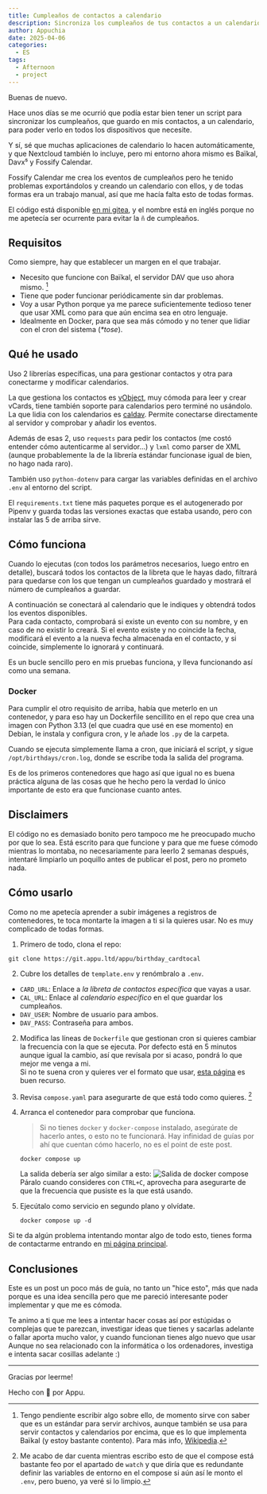 ```yaml
---
title: Cumpleaños de contactos a calendario
description: Sincroniza los cumpleaños de tus contactos a un calendario. 100% local.
author: Appuchia
date: 2025-04-06
categories:
  - ES
tags:
  - Afternoon
  - project
---
```

Buenas de nuevo.

Hace unos días se me ocurrió que podía estar bien tener un script para sincronizar los cumpleaños, que guardo en mis contactos, a un calendario, para poder verlo en todos los dispositivos que necesite.

Y sí, sé que muchas aplicaciones de calendario lo hacen automáticamente, y que Nextcloud también lo incluye, pero mi entorno ahora mismo es Baïkal, Davx⁵ y Fossify Calendar.

Fossify Calendar me crea los eventos de cumpleaños pero he tenido problemas exportándolos y creando un calendario con ellos, y de todas formas era un trabajo manual, así que me hacía falta esto de todas formas.

El código está disponible [en mi gitea](https://git.appu.ltd/appu/birthday_cardtocal), y el nombre está en inglés porque no me apetecía ser ocurrente para evitar la `ñ` de cumpleaños.

## Requisitos

Como siempre, hay que establecer un margen en el que trabajar.

- Necesito que funcione con Baïkal, el servidor DAV que uso ahora mismo. [^1]
- Tiene que poder funcionar periódicamente sin dar problemas.
- Voy a usar Python porque ya me parece suficientemente tedioso tener que usar XML como para que aún encima sea en otro lenguaje.
- Idealmente en Docker, para que sea más cómodo y no tener que lidiar con el cron del sistema (*\*tose*).

## Qué he usado

Uso 2 librerías específicas, una para gestionar contactos y otra para conectarme y modificar calendarios.

La que gestiona los contactos es [vObject](https://github.com/skarim/vobject), muy cómoda para leer y crear vCards, tiene también soporte para calendarios pero terminé no usándolo.
La que lidia con los calendarios es [caldav](https://github.com/python-caldav/caldav). Permite conectarse directamente al servidor y comprobar y añadir los eventos.

Además de esas 2, uso `requests` para pedir los contactos (me costó entender cómo autenticarme al servidor...) y `lxml` como parser de XML (aunque probablemente la de la librería estándar funcionase igual de bien, no hago nada raro).

También uso `python-dotenv` para cargar las variables definidas en el archivo `.env` al entorno del script.

El `requirements.txt` tiene más paquetes porque es el autogenerado por Pipenv y guarda todas las versiones exactas que estaba usando, pero con instalar las 5 de arriba sirve.

## Cómo funciona

Cuando lo ejecutas (con todos los parámetros necesarios, luego entro en detalle), buscará todos los contactos de la libreta que le hayas dado, filtrará para quedarse con los que tengan un cumpleaños guardado y mostrará el número de cumpleaños a guardar.

A continuación se conectará al calendario que le indiques y obtendrá todos los eventos disponibles. \
Para cada contacto, comprobará si existe un evento con su nombre, y en caso de no existir lo creará. Si el evento existe y no coincide la fecha, modificará el evento a la nueva fecha almacenada en el contacto, y si coincide, simplemente lo ignorará y continuará.

Es un bucle sencillo pero en mis pruebas funciona, y lleva funcionando así como una semana.

### Docker

Para cumplir el otro requisito de arriba, había que meterlo en un contenedor, y para eso hay un Dockerfile sencillito en el repo que crea una imagen con Python 3.13 (el que cuadra que usé en ese momento) en Debian, le instala y configura cron, y le añade los `.py` de la carpeta.

Cuando se ejecuta simplemente llama a cron, que iniciará el script, y sigue `/opt/birthdays/cron.log`, donde se escribe toda la salida del programa.

Es de los primeros contenedores que hago así que igual no es buena práctica alguna de las cosas que he hecho pero la verdad lo único importante de esto era que funcionase cuanto antes.

## Disclaimers

El código no es demasiado bonito pero tampoco me he preocupado mucho por que lo sea.
Está escrito para que funcione y para que me fuese cómodo mientras lo montaba, no necesariamente para leerlo 2 semanas después, intentaré limpiarlo un poquillo antes de publicar el post, pero no prometo nada.

## Cómo usarlo

Como no me apetecía aprender a subir imágenes a registros de contenedores, te toca montarte la imagen a ti si la quieres usar.
No es muy complicado de todas formas.

1. Primero de todo, clona el repo:
```shell
git clone https://git.appu.ltd/appu/birthday_cardtocal
```

2. Cubre los detalles de `template.env` y renómbralo a `.env`.
- `CARD_URL`: Enlace a *la libreta de contactos específica* que vayas a usar.
- `CAL_URL`: Enlace al *calendario específico* en el que guardar los cumpleaños.
- `DAV_USER`: Nombre de usuario para ambos.
- `DAV_PASS`: Contraseña para ambos.

2. Modifica las líneas de `Dockerfile` que gestionan cron si quieres cambiar la frecuencia con la que se ejecuta.
	Por defecto está en 5 minutos aunque igual la cambio, así que revísala por si acaso, pondrá lo que mejor me venga a mi. \
	Si no te suena cron y quieres ver el formato que usar, [esta página](https://crontab.guru/) es buen recurso.

3. Revisa `compose.yaml` para asegurarte de que está todo como quieres. [^2]

4. Arranca el contenedor para comprobar que funciona.
   > Si no tienes `docker` y `docker-compose` instalado, asegúrate de hacerlo antes, o esto no te funcionará. Hay infinidad de guías por ahí que cuentan cómo hacerlo, no es el point de este post.

	```shell
	docker compose up
	```
	La salida debería ser algo similar a esto:
	![Salida de docker compose](/images/2025/cumples_contactos_calendario/docker-compose-log.png)
	Páralo cuando consideres con `CTRL+C`, aprovecha para asegurarte de que la frecuencia que pusiste es la que está usando.

5. Ejecútalo como servicio en segundo plano y olvídate.
	```shell
	docker compose up -d
	```

Si te da algún problema intentando montar algo de todo esto, tienes forma de contactarme entrando en [mi página principal](https://info.appu.ltd/?utm_source=blog&utm_medium=cumples_contactos_calendario).

## Conclusiones

Este es un post un poco más de guía, no tanto un "hice esto", más que nada porque es una idea sencilla pero que me pareció interesante poder implementar y que me es cómoda.

Te animo a ti que me lees a intentar hacer cosas así por estúpidas o complejas que te parezcan, investigar ideas que tienes y sacarlas adelante o fallar aporta mucho valor, y cuando funcionan tienes algo nuevo que usar \
Aunque no sea relacionado con la informática o los ordenadores, investiga e intenta sacar cosillas adelante :)

---

Gracias por leerme!

Hecho con 🖤 por Appu.

[^1]: Tengo pendiente escribir algo sobre ello, de momento sirve con saber que es un estándar para servir archivos, aunque también se usa para servir contactos y calendarios por encima, que es lo que implementa Baïkal (y estoy bastante contento). Para más info, [Wikipedia](https://en.wikipedia.org/wiki/WebDAV).

[^2]: Me acabo de dar cuenta mientras escribo esto de que el compose está bastante feo por el apartado de `watch` y que diría que es redundante definir las variables de entorno en el compose si aún así le monto el `.env`, pero bueno, ya veré si lo limpio.
